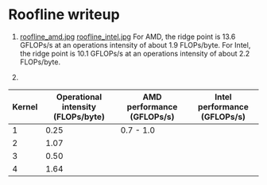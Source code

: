 # Roofline writeup

1. [roofline_amd.jpg](./roofline_amd.jpg) [roofline_intel.jpg](./roofline_intel.jpg) 
For AMD, the ridge point is 13.6 GFLOPs/s at an operations intensity of about 1.9 FLOPs/byte.
For Intel, the ridge point is 10.1 GFLOPs/s at an operations intensity of about 2.2 FLOPs/byte.

2.
| Kernel | Operational intensity (FLOPs/byte) | AMD performance (GFLOPs/s) | Intel performance (GFLOPs/s) |
| -----  | ---------------------------------- | -------------------------- | ---------------------------- |
| 1 | 0.25 | 0.7 - 1.0 | |
| 2 | 1.07 | | |
| 3 | 0.50 | | |
| 4 | 1.64 | | |
